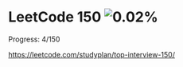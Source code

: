 # LeetCode 150 ![0.02%](https://progress-bar.dev/0)
Progress: 4/150 

https://leetcode.com/studyplan/top-interview-150/



